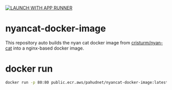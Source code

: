 [![LAUNCH WITH APP RUNNER](https://img.shields.io/badge/LANUCH_WITH_APP_RUNNER-orange?style=for-the-badge)](https://us-east-1.console.aws.amazon.com/apprunner/home?region=us-east-1#/create?serviceName=nyancat-on-apprunner&imageUri=public.ecr.aws%2Fpahudnet%2Fnyancat-docker-image%3Alatest&port=80&from=public-gallery)



# nyancat-docker-image

This repository auto builds the nyan cat docker image from [cristurm/nyan-cat](https://github.com/cristurm/nyan-cat) into a nginx-based docker image.

# docker run

```sh
docker run -p 80:80 public.ecr.aws/pahudnet/nyancat-docker-image:latest
```
